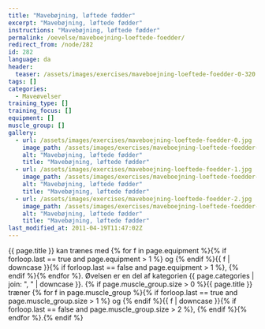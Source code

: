 ```yaml
---
title: "Mavebøjning, løftede fødder"
excerpt: "Mavebøjning, løftede fødder"
instructions: "Mavebøjning, løftede fødder"
permalink: /oevelse/maveboejning-loeftede-foedder/
redirect_from: /node/282
id: 282
language: da
header:
  teaser: /assets/images/exercises/maveboejning-loeftede-foedder-0-320.jpg
tags: []
categories:
  - Maveøvelser
training_type: []
training_focus: []
equipment: []
muscle_group: []
gallery:
  - url: /assets/images/exercises/maveboejning-loeftede-foedder-0.jpg
    image_path: /assets/images/exercises/maveboejning-loeftede-foedder-0-320.jpg
    alt: "Mavebøjning, løftede fødder"
    title: "Mavebøjning, løftede fødder"
  - url: /assets/images/exercises/maveboejning-loeftede-foedder-1.jpg
    image_path: /assets/images/exercises/maveboejning-loeftede-foedder-1-320.jpg
    alt: "Mavebøjning, løftede fødder"
    title: "Mavebøjning, løftede fødder"
  - url: /assets/images/exercises/maveboejning-loeftede-foedder-2.jpg
    image_path: /assets/images/exercises/maveboejning-loeftede-foedder-2-320.jpg
    alt: "Mavebøjning, løftede fødder"
    title: "Mavebøjning, løftede fødder"
last_modified_at: 2011-04-19T11:47:02Z
---
```


{{ page.title }} kan trænes med {% for f in page.equipment %}{% if forloop.last == true and page.equipment > 1 %} og {% endif %}{{ f | downcase  }}{% if forloop.last == false and page.equipment > 1 %}, {% endif %}{% endfor %}. Øvelsen er en del af kategorien {{ page.categories | join: ", " | downcase }}. {% if page.muscle_group.size > 0 %}{{ page.title }} træner {% for f in page.muscle_group %}{% if forloop.last == true and page.muscle_group.size > 1 %} og {% endif %}{{ f | downcase }}{% if forloop.last == false and page.muscle_group.size > 2 %}, {% endif %}{% endfor %}.{% endif %}
